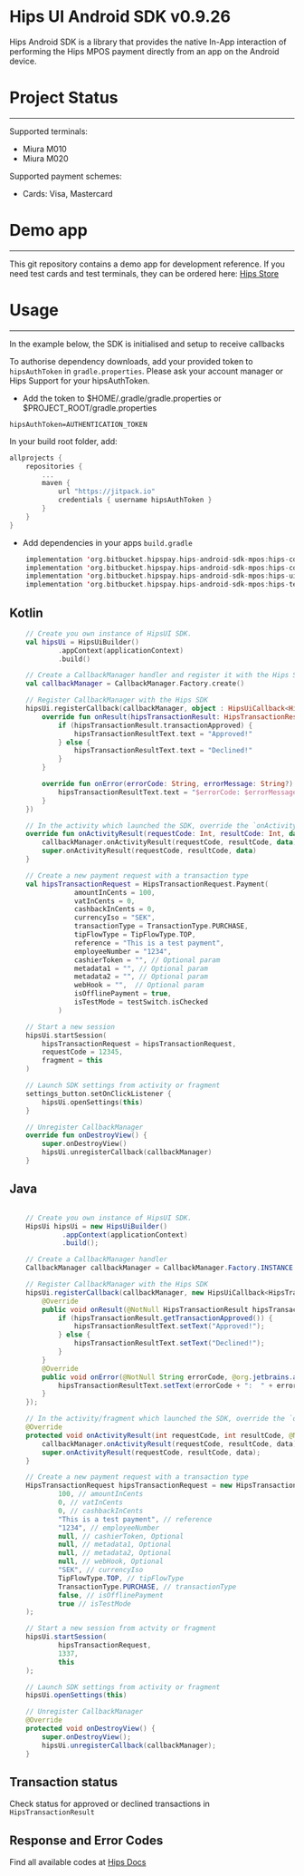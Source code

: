 # Hips UI Android SDK v0.9.26
Hips Android SDK is a library that provides the native In-App interaction of performing the Hips MPOS payment directly from an app on the Android device.

# Project Status
---
Supported terminals:
- Miura M010
- Miura M020

Supported payment schemes:
- Cards: Visa, Mastercard

# Demo app
----
This git repository contains a demo app for development reference. If you need test cards and test terminals, they can be ordered here: [Hips Store](https://hips.com/store)

# Usage
----
In the example below, the SDK is initialised and setup to receive callbacks

To authorise dependency downloads, add your provided token to `hipsAuthToken` in `gradle.properties`. Please ask your account manager or Hips Support for your hipsAuthToken.

- Add the token to $HOME/.gradle/gradle.properties or $PROJECT_ROOT/gradle.properties
```
hipsAuthToken=AUTHENTICATION_TOKEN
```
In your build root folder, add:

```kotlin
allprojects {
    repositories {
        ...
        maven {
            url "https://jitpack.io"
            credentials { username hipsAuthToken }
        }
    }
}
```
- Add dependencies in your apps `build.gradle`

```kotlin
    implementation 'org.bitbucket.hipspay.hips-android-sdk-mpos:hips-common:LATEST-VERSION'
    implementation 'org.bitbucket.hipspay.hips-android-sdk-mpos:hips-core:LATEST-VERSION'
    implementation 'org.bitbucket.hipspay.hips-android-sdk-mpos:hips-ui:LATEST-VERSION'
    implementation 'org.bitbucket.hipspay.hips-android-sdk-mpos:hips-terminal-miura:LATEST-VERSION'
```
## Kotlin
```kotlin
    // Create you own instance of HipsUI SDK. 
    val hipsUi = HipsUiBuilder()
            .appContext(applicationContext)
            .build()

    // Create a CallbackManager handler and register it with the Hips SDK
    val callbackManager = CallbackManager.Factory.create()

    // Register CallbackManager with the Hips SDK
    hipsUi.registerCallback(callbackManager, object : HipsUiCallback<HipsTransactionResult> {
        override fun onResult(hipsTransactionResult: HipsTransactionResult) {
            if (hipsTransactionResult.transactionApproved) {
                hipsTransactionResultText.text = "Approved!"
            } else {
                hipsTransactionResultText.text = "Declined!"
            }
        }

        override fun onError(errorCode: String, errorMessage: String?) {
            hipsTransactionResultText.text = "$errorCode: $errorMessage"
        }
    })

    // In the activity which launched the SDK, override the `onActivityResult()` to handle the SDK result:
    override fun onActivityResult(requestCode: Int, resultCode: Int, data: Intent?) {
        callbackManager.onActivityResult(requestCode, resultCode, data)
        super.onActivityResult(requestCode, resultCode, data)
    }

    // Create a new payment request with a transaction type
    val hipsTransactionRequest = HipsTransactionRequest.Payment(
                amountInCents = 100,
                vatInCents = 0,
                cashbackInCents = 0,
                currencyIso = "SEK",
                transactionType = TransactionType.PURCHASE,
                tipFlowType = TipFlowType.TOP,
                reference = "This is a test payment",
                employeeNumber = "1234",
                cashierToken = "", // Optional param
                metadata1 = "", // Optional param
                metadata2 = "", // Optional param
                webHook = "",  // Optional param
                isOfflinePayment = true,
                isTestMode = testSwitch.isChecked
            )

    // Start a new session 
    hipsUi.startSession(
        hipsTransactionRequest = hipsTransactionRequest,
        requestCode = 12345,
        fragment = this
    )

    // Launch SDK settings from activity or fragment
    settings_button.setOnClickListener {
        hipsUi.openSettings(this)
    }

    // Unregister CallbackManager
    override fun onDestroyView() {
        super.onDestroyView()
        hipsUi.unregisterCallback(callbackManager)
    }
```
## Java
```java

    // Create you own instance of HipsUI SDK. 
    HipsUi hipsUi = new HipsUiBuilder()
             .appContext(applicationContext)
             .build();

    // Create a CallbackManager handler
    CallbackManager callbackManager = CallbackManager.Factory.INSTANCE.create();

    // Register CallbackManager with the Hips SDK
    hipsUi.registerCallback(callbackManager, new HipsUiCallback<HipsTransactionResult>() {
        @Override
        public void onResult(@NotNull HipsTransactionResult hipsTransactionResult) {
            if (hipsTransactionResult.getTransactionApproved()) {
                hipsTransactionResultText.setText("Approved!");
            } else {
                hipsTransactionResultText.setText("Declined!");
            }
        }
        @Override
        public void onError(@NotNull String errorCode, @org.jetbrains.annotations.Nullable String errorMessage) {
            hipsTransactionResultText.setText(errorCode + ":  " + errorMessage);
        }
    });

    // In the activity/fragment which launched the SDK, override the `onActivityResult()` to handle the SDK result:
    @Override
    protected void onActivityResult(int requestCode, int resultCode, @Nullable Intent data) {
        callbackManager.onActivityResult(requestCode, resultCode, data);
        super.onActivityResult(requestCode, resultCode, data);
    }

    // Create a new payment request with a transaction type
    HipsTransactionRequest hipsTransactionRequest = new HipsTransactionRequest.Payment(
            100, // amountInCents
            0, // vatInCents
            0, // cashbackInCents
            "This is a test payment", // reference
            "1234", // employeeNumber
            null, // cashierToken, Optional
            null, // metadata1, Optional
            null, // metadata2, Optional
            null, // webHook, Optional
            "SEK", // currencyIso
            TipFlowType.TOP, // tipFlowType
            TransactionType.PURCHASE, // transactionType
            false, // isOfflinePayment
            true // isTestMode
    );

    // Start a new session from actvity or fragment
    hipsUi.startSession(
            hipsTransactionRequest,
            1337,
            this
    );

    // Launch SDK settings from activity or fragment
    hipsUi.openSettings(this)

    // Unregister CallbackManager
    @Override
    protected void onDestroyView() {
        super.onDestroyView();
        hipsUi.unregisterCallback(callbackManager);
    }
```
## Transaction status
Check status for approved or declined transactions  in `HipsTransactionResult`

## Response and Error Codes
Find all available codes at [Hips Docs](https://docs.hips.com/reference#errors)
